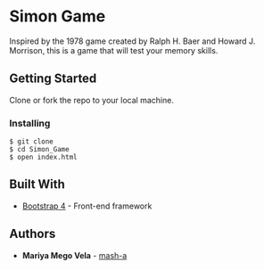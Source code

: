 ﻿# Simon Game

Inspired by the 1978 game created by Ralph H. Baer and Howard J. Morrison, this is a game that will test your memory skills. 

## Getting Started

Clone or fork the repo to your local machine.

### Installing

```
$ git clone
$ cd Simon_Game
$ open index.html
```

## Built With

* [Bootstrap 4](https://getbootstrap.com/) - Front-end framework

## Authors

* **Mariya Mego Vela** - [mash-a](https://github.com/mash-a/)